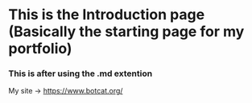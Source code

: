# This is the Introduction page (Basically the starting page for my portfolio)
### This is after using the .md extention 
My site -> https://www.botcat.org/
